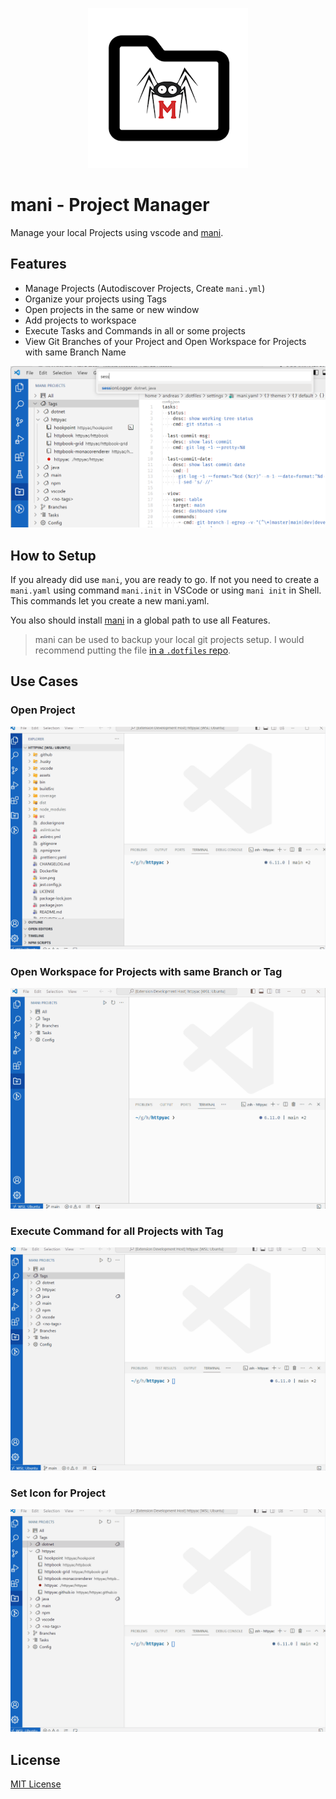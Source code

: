 <p align="center">
<img src="https://raw.githubusercontent.com/AnWeber/vscode-mani/main/icon.png" alt="mani - Project Manager" />
</p>


# mani - Project Manager

Manage your local Projects using vscode and [mani](https://github.com/alajmo/mani).

## Features

- Manage Projects (Autodiscover Projects, Create `mani.yml`) 
- Organize your projects using Tags
- Open projects in the same or new window
- Add projects to workspace
- Execute Tasks and Commands in all or some projects
- View Git Branches of your Project and Open Workspace for Projects with same Branch Name 


![Preview](https://raw.githubusercontent.com/AnWeber/vscode-mani/main/docs/preview.png)

## How to Setup

If you already did use `mani`, you are ready to go. If not you need to create a `mani.yaml` using command `mani.init` in VSCode or using `mani init` in Shell. This commands let you create a new mani.yaml.

You also should install [mani](https://github.com/alajmo/mani?tab=readme-ov-file#installation) in a global path to use all Features.

> mani can be used to backup your local git projects setup. I would recommend putting the file [in a `.dotfiles` repo](https://www.atlassian.com/git/tutorials/dotfiles).


## Use Cases

### Open Project

![Open Project](https://raw.githubusercontent.com/AnWeber/vscode-mani/main/docs/openProject.gif)


### Open Workspace for Projects with same Branch or Tag

![Open Workspace for Projects with Tag](https://raw.githubusercontent.com/AnWeber/vscode-mani/main/docs/addToWorkspace.gif)

### Execute Command for all Projects with Tag

![Execute Command for Tag](https://raw.githubusercontent.com/AnWeber/vscode-mani/main/docs/executeCommandForTag.gif)

### Set Icon for Project

![Set Icon for Project](https://raw.githubusercontent.com/AnWeber/vscode-mani/main/docs/setIcon.gif)


## License
[MIT License](LICENSE)